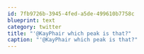 ```yaml
---
id: 7fb9726b-3945-4fed-a5de-499610b7758c
blueprint: text
category: twitter
title: "'@KayPhair which peak is that?"
caption: "'@KayPhair which peak is that?"
---
```

